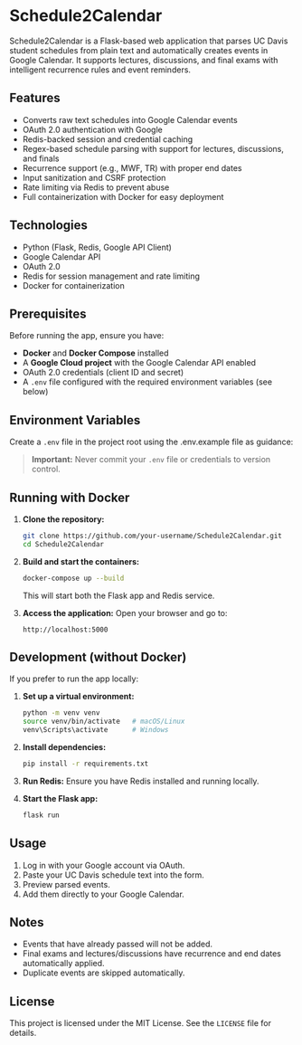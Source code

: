 # Schedule2Calendar

Schedule2Calendar is a Flask-based web application that parses UC Davis student schedules from plain text and automatically creates events in Google Calendar. It supports lectures, discussions, and final exams with intelligent recurrence rules and event reminders.

## Features

* Converts raw text schedules into Google Calendar events
* OAuth 2.0 authentication with Google
* Redis-backed session and credential caching
* Regex-based schedule parsing with support for lectures, discussions, and finals
* Recurrence support (e.g., MWF, TR) with proper end dates
* Input sanitization and CSRF protection
* Rate limiting via Redis to prevent abuse
* Full containerization with Docker for easy deployment

## Technologies

* Python (Flask, Redis, Google API Client)
* Google Calendar API
* OAuth 2.0
* Redis for session management and rate limiting
* Docker for containerization

## Prerequisites

Before running the app, ensure you have:

* **Docker** and **Docker Compose** installed
* A **Google Cloud project** with the Google Calendar API enabled
* OAuth 2.0 credentials (client ID and secret)
* A `.env` file configured with the required environment variables (see below)

## Environment Variables

Create a `.env` file in the project root using the .env.example file as guidance:

> **Important:** Never commit your `.env` file or credentials to version control.

## Running with Docker

1. **Clone the repository:**

   ```bash
   git clone https://github.com/your-username/Schedule2Calendar.git
   cd Schedule2Calendar
   ```

2. **Build and start the containers:**

   ```bash
   docker-compose up --build
   ```

   This will start both the Flask app and Redis service.

3. **Access the application:**
   Open your browser and go to:

   ```
   http://localhost:5000
   ```

## Development (without Docker)

If you prefer to run the app locally:

1. **Set up a virtual environment:**

   ```bash
   python -m venv venv
   source venv/bin/activate   # macOS/Linux
   venv\Scripts\activate      # Windows
   ```

2. **Install dependencies:**

   ```bash
   pip install -r requirements.txt
   ```

3. **Run Redis:**
   Ensure you have Redis installed and running locally.

4. **Start the Flask app:**

   ```bash
   flask run
   ```

## Usage

1. Log in with your Google account via OAuth.
2. Paste your UC Davis schedule text into the form.
3. Preview parsed events.
4. Add them directly to your Google Calendar.

## Notes

* Events that have already passed will not be added.
* Final exams and lectures/discussions have recurrence and end dates automatically applied.
* Duplicate events are skipped automatically.

## License

This project is licensed under the MIT License. See the `LICENSE` file for details.
